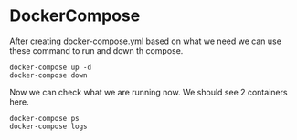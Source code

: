 # DockerCompose

After creating docker-compose.yml based on what we need we can use these command to run and down th compose.

    docker-compose up -d
    docker-compose down

Now we can check what we are running now. We should see 2 containers here.

    docker-compose ps
    docker-compose logs
